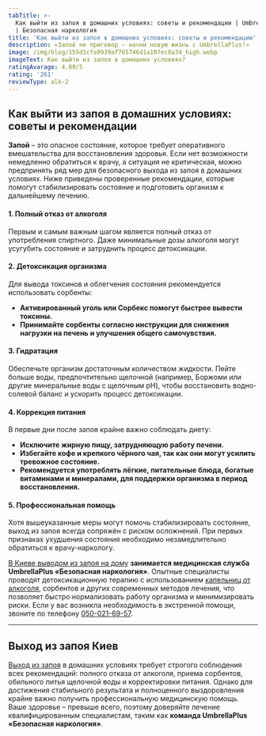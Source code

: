 ```yaml
---
tabTitle: >-
  Как выйти из запоя в домашних условиях: советы и рекомендации | Umbrella Plus
  | Безопасная наркология
title: 'Как выйти из запоя в домашних условиях: советы и рекомендации'
description: «Запой не приговор — начни новую жизнь с UmbrellaPlus!»
image: /img/blog/155d1cfa9939af765746d1a107ec8a34_high.webp
imageText: Как выйти из запоя в домашних условиях?
ratingAvarage: 4.89/5
rating: '261'
reviewType: alk-2
---
```


## **Как выйти из запоя в домашних условиях: советы и рекомендации**

**Запой** – это опасное состояние, которое требует оперативного вмешательства для восстановления здоровья. Если нет возможности немедленно обратиться к врачу, а ситуация не критическая, можно предпринять ряд мер для безопасного выхода из запоя в домашних условиях. Ниже приведены проверенные рекомендации, которые помогут стабилизировать состояние и подготовить организм к дальнейшему лечению.

#### 1. Полный отказ от алкоголя

Первым и самым важным шагом является полный отказ от употребления спиртного. Даже минимальные дозы алкоголя могут усугубить состояние и затруднить процесс детоксикации.

#### 2. Детоксикация организма

Для вывода токсинов и облегчения состояния рекомендуется использовать сорбенты:

* **Активированный уголь или Сорбекс помогут быстрее вывести токсины.**
* **Принимайте сорбенты согласно инструкции для снижения нагрузки на печень и улучшения общего самочувствия.**

#### 3. Гидратация

Обеспечьте организм достаточным количеством жидкости. Пейте больше воды, предпочтительно щелочной (например, Боржоми или другие минеральные воды с щелочным pH), чтобы восстановить водно-солевой баланс и ускорить процесс детоксикации.

#### 4. Коррекция питания

В первые дни после запоя крайне важно соблюдать диету:

* **Исключите жирную пищу, затрудняющую работу печени.**
* **Избегайте кофе и крепкого чёрного чая, так как они могут усилить тревожное состояние.**
* **Рекомендуется употреблять лёгкие, питательные блюда, богатые витаминами и минералами, для поддержки организма в период восстановления.**

#### 5. Профессиональная помощь

Хотя вышеуказанные меры могут помочь стабилизировать состояние, выход из запоя всегда сопряжён с риском осложнений. При первых признаках ухудшения состояния необходимо незамедлительно обратиться к врачу-наркологу.

[В Киеве выводом из запоя на дому](https://umbrella-plus.com.ua/kiev/vivod-iz-zapoia-na-domy-kiev/) **занимается медицинская служба UmbrellaPlus «Безопасная наркология»**. Опытные специалисты проводят детоксикационную терапию с использованием [капельниц от алкоголя](https://umbrella-plus.com.ua/kiev/kapelnica_ot_alkogola_kiev/), сорбентов и других современных методов лечения, что позволяет быстро нормализовать работу организма и минимизировать риски. Если у вас возникла необходимость в экстренной помощи, звоните по телефону [050-021-69-57](tel:0500216957).

***

## Выход из запоя Киев

[Выход из запоя](https://umbrella-plus.com.ua/kiev/vivod-iz-zapoia-kiev/) в домашних условиях требует строгого соблюдения всех рекомендаций: полного отказа от алкоголя, приема сорбентов, обильного питья щелочной воды и корректировки питания. Однако для достижения стабильного результата и полноценного выздоровления крайне важно получить профессиональную медицинскую помощь. Ваше здоровье – превыше всего, поэтому доверяйте лечение квалифицированным специалистам, таким как **команда UmbrellaPlus «Безопасная наркология»**.
